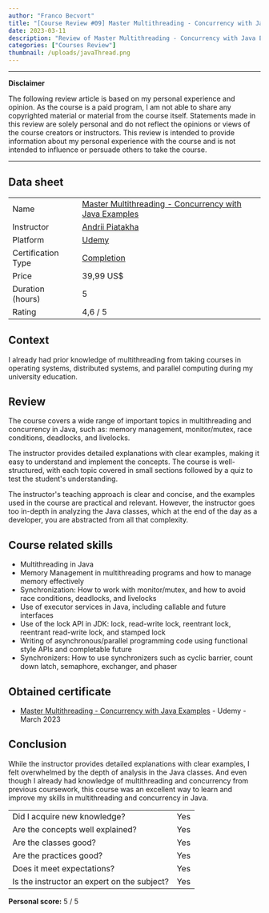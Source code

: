 ```yaml
---
author: "Franco Becvort"
title: "[Course Review #09] Master Multithreading - Concurrency with Java Examples"
date: 2023-03-11
description: "Review of Master Multithreading - Concurrency with Java Examples"
categories: ["Courses Review"]
thumbnail: /uploads/javaThread.png
---
```


---

**Disclaimer**

The following review article is based on my personal experience and opinion. As the course is a paid program, I am not able to share any copyrighted material or material from the course itself. Statements made in this review are solely personal and do not reflect the opinions or views of the course creators or instructors. This review is intended to provide information about my personal experience with the course and is not intended to influence or persuade others to take the course.

---

## Data sheet

|                    |                                                                                                                |
| ------------------ | -------------------------------------------------------------------------------------------------------------- |
| Name               | [Master Multithreading - Concurrency with Java Examples](https://www.udemy.com/course/multithreading-learnit/) |
| Instructor         | [Andrii Piatakha](https://www.linkedin.com/in/andrii-piatakha/)                                                |
| Platform           | [Udemy](https://www.udemy.com/)                                                                                |
| Certification Type | [Completion](https://support.udemy.com/hc/en-us/sections/360011037194-Certificates-of-Completion)              |
| Price              | 39,99 US$                                                                                                      |
| Duration \(hours\) | 5                                                                                                              |
| Rating             | 4,6 / 5                                                                                                        |

## Context

I already had prior knowledge of multithreading from taking courses in operating systems, distributed systems, and parallel computing during my university education.

## Review

The course covers a wide range of important topics in multithreading and concurrency in Java, such as: memory management, monitor/mutex, race conditions, deadlocks, and livelocks.

The instructor provides detailed explanations with clear examples, making it easy to understand and implement the concepts. The course is well-structured, with each topic covered in small sections followed by a quiz to test the student's understanding.

The instructor's teaching approach is clear and concise, and the examples used in the course are practical and relevant. However, the instructor goes too in-depth in analyzing the Java classes, which at the end of the day as a developer, you are abstracted from all that complexity.

## Course related skills

- Multithreading in Java
- Memory Management in multithreading programs and how to manage memory effectively
- Synchronization: How to work with monitor/mutex, and how to avoid race conditions, deadlocks, and livelocks
- Use of executor services in Java, including callable and future interfaces
- Use of the lock API in JDK: lock, read-write lock, reentrant lock, reentrant read-write lock, and stamped lock
- Writing of asynchronous/parallel programming code using functional style APIs and completable future
- Synchronizers: How to use synchronizers such as cyclic barrier, count down latch, semaphore, exchanger, and phaser

## Obtained certificate

- [Master Multithreading - Concurrency with Java Examples](https://udemy-certificate.s3.amazonaws.com/pdf/UC-20469e25-5641-4d91-bfa7-5573d69e9063.pdf) - Udemy - March 2023

## Conclusion

While the instructor provides detailed explanations with clear examples, I felt overwhelmed by the depth of analysis in the Java classes. And even though I already had knowledge of multithreading and concurrency from previous coursework, this course was an excellent way to learn and improve my skills in multithreading and concurrency in Java.

|                                             |     |
| ------------------------------------------- | --- |
| Did I acquire new knowledge?                | Yes |
| Are the concepts well explained?            | Yes |
| Are the classes good?                       | Yes |
| Are the practices good?                     | Yes |
| Does it meet expectations?                  | Yes |
| Is the instructor an expert on the subject? | Yes |

**Personal score:** 5 / 5
